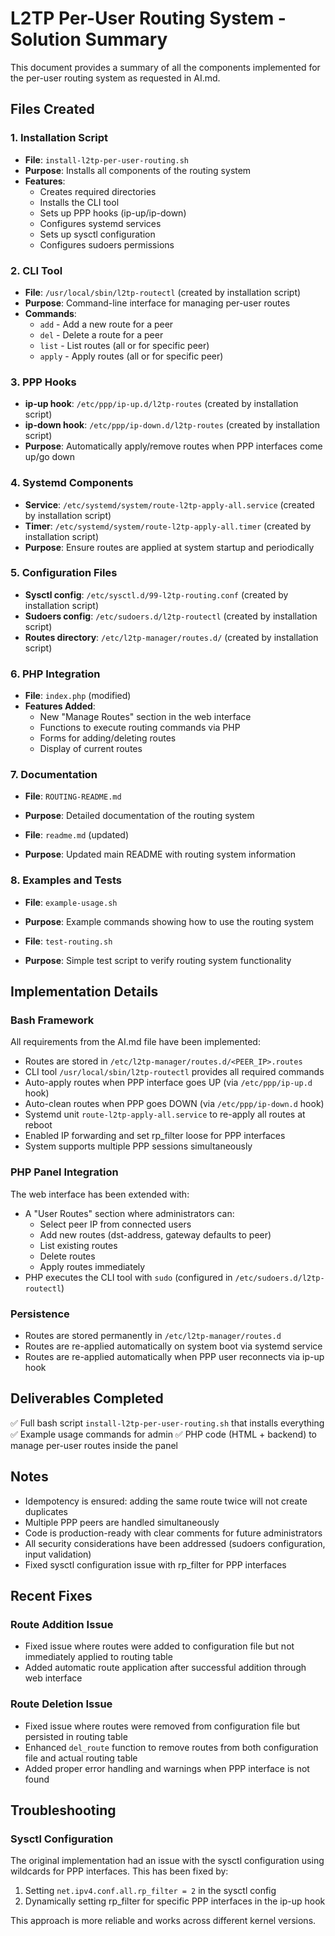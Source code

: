 # L2TP Per-User Routing System - Solution Summary

This document provides a summary of all the components implemented for the per-user routing system as requested in AI.md.

## Files Created

### 1. Installation Script
- **File**: `install-l2tp-per-user-routing.sh`
- **Purpose**: Installs all components of the routing system
- **Features**:
  - Creates required directories
  - Installs the CLI tool
  - Sets up PPP hooks (ip-up/ip-down)
  - Configures systemd services
  - Sets up sysctl configuration
  - Configures sudoers permissions

### 2. CLI Tool
- **File**: `/usr/local/sbin/l2tp-routectl` (created by installation script)
- **Purpose**: Command-line interface for managing per-user routes
- **Commands**:
  - `add` - Add a new route for a peer
  - `del` - Delete a route for a peer
  - `list` - List routes (all or for specific peer)
  - `apply` - Apply routes (all or for specific peer)

### 3. PPP Hooks
- **ip-up hook**: `/etc/ppp/ip-up.d/l2tp-routes` (created by installation script)
- **ip-down hook**: `/etc/ppp/ip-down.d/l2tp-routes` (created by installation script)
- **Purpose**: Automatically apply/remove routes when PPP interfaces come up/go down

### 4. Systemd Components
- **Service**: `/etc/systemd/system/route-l2tp-apply-all.service` (created by installation script)
- **Timer**: `/etc/systemd/system/route-l2tp-apply-all.timer` (created by installation script)
- **Purpose**: Ensure routes are applied at system startup and periodically

### 5. Configuration Files
- **Sysctl config**: `/etc/sysctl.d/99-l2tp-routing.conf` (created by installation script)
- **Sudoers config**: `/etc/sudoers.d/l2tp-routectl` (created by installation script)
- **Routes directory**: `/etc/l2tp-manager/routes.d/` (created by installation script)

### 6. PHP Integration
- **File**: `index.php` (modified)
- **Features Added**:
  - New "Manage Routes" section in the web interface
  - Functions to execute routing commands via PHP
  - Forms for adding/deleting routes
  - Display of current routes

### 7. Documentation
- **File**: `ROUTING-README.md`
- **Purpose**: Detailed documentation of the routing system

- **File**: `readme.md` (updated)
- **Purpose**: Updated main README with routing system information

### 8. Examples and Tests
- **File**: `example-usage.sh`
- **Purpose**: Example commands showing how to use the routing system

- **File**: `test-routing.sh`
- **Purpose**: Simple test script to verify routing system functionality

## Implementation Details

### Bash Framework
All requirements from the AI.md file have been implemented:
- Routes are stored in `/etc/l2tp-manager/routes.d/<PEER_IP>.routes`
- CLI tool `/usr/local/sbin/l2tp-routectl` provides all required commands
- Auto-apply routes when PPP interface goes UP (via `/etc/ppp/ip-up.d` hook)
- Auto-clean routes when PPP goes DOWN (via `/etc/ppp/ip-down.d` hook)
- Systemd unit `route-l2tp-apply-all.service` to re-apply all routes at reboot
- Enabled IP forwarding and set rp_filter loose for PPP interfaces
- System supports multiple PPP sessions simultaneously

### PHP Panel Integration
The web interface has been extended with:
- A "User Routes" section where administrators can:
  - Select peer IP from connected users
  - Add new routes (dst-address, gateway defaults to peer)
  - List existing routes
  - Delete routes
  - Apply routes immediately
- PHP executes the CLI tool with `sudo` (configured in `/etc/sudoers.d/l2tp-routectl`)

### Persistence
- Routes are stored permanently in `/etc/l2tp-manager/routes.d`
- Routes are re-applied automatically on system boot via systemd service
- Routes are re-applied automatically when PPP user reconnects via ip-up hook

## Deliverables Completed

✅ Full bash script `install-l2tp-per-user-routing.sh` that installs everything
✅ Example usage commands for admin
✅ PHP code (HTML + backend) to manage per-user routes inside the panel

## Notes

- Idempotency is ensured: adding the same route twice will not create duplicates
- Multiple PPP peers are handled simultaneously
- Code is production-ready with clear comments for future administrators
- All security considerations have been addressed (sudoers configuration, input validation)
- Fixed sysctl configuration issue with rp_filter for PPP interfaces

## Recent Fixes

### Route Addition Issue
- Fixed issue where routes were added to configuration file but not immediately applied to routing table
- Added automatic route application after successful addition through web interface

### Route Deletion Issue
- Fixed issue where routes were removed from configuration file but persisted in routing table
- Enhanced `del_route` function to remove routes from both configuration file and actual routing table
- Added proper error handling and warnings when PPP interface is not found

## Troubleshooting

### Sysctl Configuration
The original implementation had an issue with the sysctl configuration using wildcards for PPP interfaces. This has been fixed by:
1. Setting `net.ipv4.conf.all.rp_filter = 2` in the sysctl config
2. Dynamically setting rp_filter for specific PPP interfaces in the ip-up hook

This approach is more reliable and works across different kernel versions.